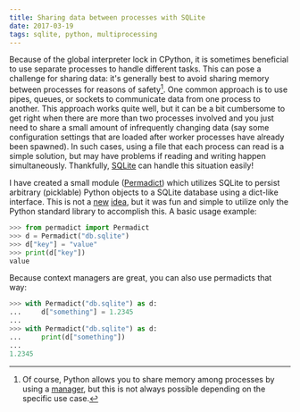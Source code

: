 ```yaml
---
title: Sharing data between processes with SQLite
date: 2017-03-19
tags: sqlite, python, multiprocessing
---
```


Because of the global interpreter lock in CPython, it is sometimes beneficial to
use separate processes to handle different tasks. This can pose a challenge for
sharing data: it's generally best to avoid sharing memory between processes for
reasons of safety[^1]. One common approach is to use pipes, queues, or sockets
to communicate data from one process to another. This approach works quite well,
but it can be a bit cumbersome to get right when there are more than two
processes involved and you just need to share a small amount of infrequently
changing data (say some configuration settings that are loaded after worker
processes have already been spawned). In such cases, using a file that each
process can read is a simple solution, but may have problems if reading and
writing happen simultaneously. Thankfully, [SQLite][] can handle this situation
easily!

I have created a small module ([Permadict][]) which utilizes SQLite to persist
arbitrary (picklable) Python objects to a SQLite database using a dict-like
interface. This is not
a
[new](https://pypi.python.org/pypi/sqldict/0.5.2) [idea](https://dataset.readthedocs.io/en/latest/),
but it was fun and simple to utilize only the Python standard library to
accomplish this. A basic usage example:

```python
>>> from permadict import Permadict
>>> d = Permadict("db.sqlite")
>>> d["key"] = "value"
>>> print(d["key"])
value
```

Because context managers are great, you can also use permadicts that way:

```python
>>> with Permadict("db.sqlite") as d:
...     d["something"] = 1.2345
...
>>> with Permadict("db.sqlite") as d:
...     print(d["something"])
...
1.2345
```

[^1]: Of course, Python allows you to share memory among processes by using a
    [manager](https://docs.python.org/3/library/multiprocessing.html#multiprocessing-managers),
    but this is not always possible depending on the specific use case.

[SQLite]: https://sqlite.org/
[Permadict]: https://pypi.python.org/pypi/permadict
